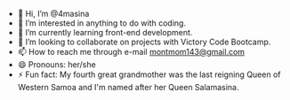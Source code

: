 - 👋 Hi, I’m @4masina
- 👀 I’m interested in anything to do with coding.
- 🌱 I’m currently learning front-end development.
- 💞️ I’m looking to collaborate on projects with Victory Code Bootcamp.
- 📫 How to reach me through e-mail montmom143@gmail.com
- 😄 Pronouns: her/she
- ⚡ Fun fact: My fourth great grandmother was the last reigning Queen of Western Samoa and I'm named after her Queen Salamasina.

<!---
4masina/4masina is a ✨ special ✨ repository because its `README.md` (this file) appears on your GitHub profile.
You can click the Preview link to take a look at your changes.
--->
